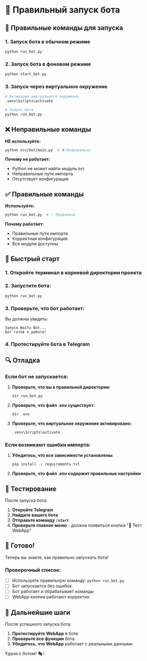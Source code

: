# 🤖 Правильный запуск бота

## 🎯 Правильные команды для запуска

### 1. Запуск бота в обычном режиме

```bash
python run_bot.py
```

### 2. Запуск бота в фоновом режиме

```bash
python start_bot.py
```

### 3. Запуск через виртуальное окружение

```bash
# Активация виртуального окружения
.venv\Scripts\activate

# Запуск бота
python run_bot.py
```

## ❌ Неправильные команды

**НЕ используйте:**
```bash
python src/bot/main.py  # ❌ Неправильно
```

**Почему не работает:**
- Python не может найти модуль `bot`
- Неправильные пути импорта
- Отсутствует конфигурация

## ✅ Правильные команды

**Используйте:**
```bash
python run_bot.py  # ✅ Правильно
```

**Почему работает:**
- Правильные пути импорта
- Корректная конфигурация
- Все модули доступны

## 🚀 Быстрый старт

### 1. Откройте терминал в корневой директории проекта

### 2. Запустите бота:

```bash
python run_bot.py
```

### 3. Проверьте, что бот работает:

Вы должны увидеть:
```
Запуск Waifu Bot...
Бот готов к работе!
```

### 4. Протестируйте бота в Telegram

## 🔍 Отладка

### Если бот не запускается:

1. **Проверьте, что вы в правильной директории:**
   ```bash
   dir run_bot.py
   ```

2. **Проверьте, что файл .env существует:**
   ```bash
   dir .env
   ```

3. **Проверьте, что виртуальное окружение активировано:**
   ```bash
   .venv\Scripts\activate
   ```

### Если возникают ошибки импорта:

1. **Убедитесь, что все зависимости установлены:**
   ```bash
   pip install -r requirements.txt
   ```

2. **Проверьте, что файл .env содержит правильные настройки**

## 📱 Тестирование

После запуска бота:

1. **Откройте Telegram**
2. **Найдите вашего бота**
3. **Отправьте команду `/start`**
4. **Проверьте главное меню** - должна появиться кнопка "🧪 Тест WebApp"

## 🎉 Готово!

Теперь вы знаете, как правильно запускать бота!

### Проверочный список:

- [ ] Используете правильную команду: `python run_bot.py`
- [ ] Бот запускается без ошибок
- [ ] Бот работает и обрабатывает команды
- [ ] WebApp кнопки работают корректно

## 🔄 Дальнейшие шаги

После успешного запуска бота:

1. **Протестируйте WebApp** в боте
2. **Проверьте все функции** бота
3. **Убедитесь, что WebApp** работает с реальными данными

Удачи с ботом! 🎭✨
